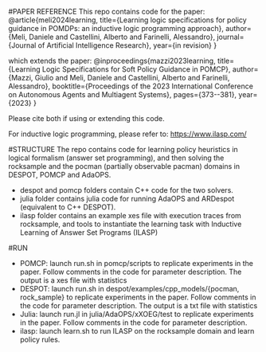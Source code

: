 #PAPER REFERENCE
This repo contains code for the paper:
@article{meli2024learning,
  title={Learning logic specifications for policy guidance in POMDPs: an inductive logic programming approach},
  author={Meli, Daniele and Castellini, Alberto and Farinelli, Alessandro},
  journal={Journal of Artificial Intelligence Research},
  year={in revision}
}

which extends the paper:
@inproceedings{mazzi2023learning,
  title={Learning Logic Specifications for Soft Policy Guidance in POMCP},
  author={Mazzi, Giulio and Meli, Daniele and Castellini, Alberto and Farinelli, Alessandro},
  booktitle={Proceedings of the 2023 International Conference on Autonomous Agents and Multiagent Systems},
  pages={373--381},
  year={2023}
}

Please cite both if using or extending this code.

For inductive logic programming, please refer to:
https://www.ilasp.com/

#STRUCTURE
The repo contains code for learning policy heuristics in logical formalism (answer set programming), and then solving the rocksample and the pocman (partially observable pacman) domains in DESPOT, POMCP and AdaOPS.
- despot and pomcp folders contain C++ code for the two solvers.
- julia folder contains julia code for running AdaOPS and ARDespot (equivalent to C++ DESPOT).
- ilasp folder contains an example xes file with execution traces from rocksample, and tools to instantiate the learning task with Inductive Learning of Answer Set Programs (ILASP)

#RUN
- POMCP: launch run.sh in pomcp/scripts to replicate experiments in the paper. Follow comments in the code for parameter description. The output is a xes file with statistics
- DESPOT: launch run.sh in despot/examples/cpp_models/{pocman, rock_sample} to replicate experiments in the paper. Follow comments in the code for parameter description. The output is a txt file with statistics
- Julia: launch run.jl in julia/AdaOPS/xXOEG/test to replicate experiments in the paper. Follow comments in the code for parameter description.
- ilasp: launch learn.sh to run ILASP on the rocksample domain and learn policy rules. 
